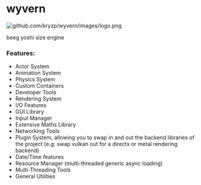 # wyvern

![github.com/kryzp/wyvern/images/logo.png](url "Logo")

beeg yoshi size engine

### Features:
 * Actor System
 * Animation System
 * Physics System
 * Custom Containers
 * Developer Tools
 * Rendering System
 * I/O Features
 * GUI Library
 * Input Manager
 * Extensive Maths Library
 * Networking Tools
 * Plugin System, allowing you to swap in and out the backend libraries of the project (e.g: swap vulkan out for a directx or metal rendering backend)
 * Date/Time features
 * Resource Manager (multi-threaded generic async loading)
 * Multi-Threading Tools
 * General Utilities
